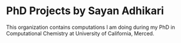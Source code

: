 # PhD Projects by Sayan Adhikari

This organization contains computations I am doing during my PhD in Computational Chemistry at University of California, Merced.


